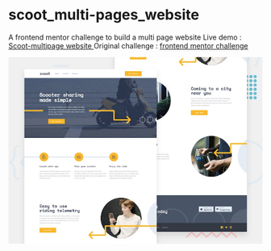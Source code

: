# scoot_multi-pages_website
A frontend mentor challenge to build a multi page website
Live demo : <a href="https://scoot-challenge-namratapdr.netlify.app/">Scoot-multipage website </a>
Original challenge : <a href= "https://www.frontendmentor.io/challenges/scoot-multipage-website-N76alNPRJ">frontend mentor challenge</a>

<img src="scoot-design.jpg" alt="scoot website design"></img>
